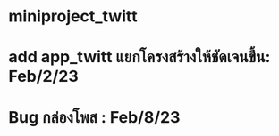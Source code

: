 ﻿# miniproject_twitt

# add app_twitt แยกโครงสร้างให้ชัดเจนขึ้น: Feb/2/23
# Bug กล่องโพส : Feb/8/23 
